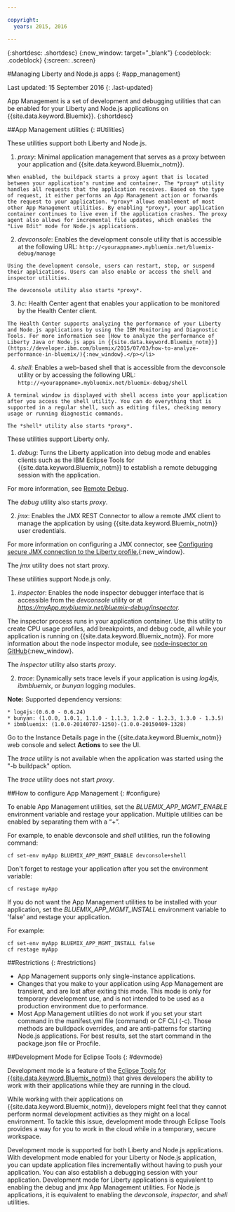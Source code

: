 ```yaml
---

copyright:
  years: 2015, 2016

---
```


{:shortdesc: .shortdesc}
{:new_window: target="_blank"}
{:codeblock: .codeblock}
{:screen: .screen}

#Managing Liberty and Node.js apps
{: #app_management}

Last updated: 15 September 2016
{: .last-updated}

App Management is a set of development and debugging utilities that can be enabled for your Liberty and Node.js applications on {{site.data.keyword.Bluemix}}.
{:shortdesc}

##App Management utilities
{: #Utilities}

These utilities support both Liberty and Node.js.

  1. *proxy*: Minimal application management that serves as a proxy between your application and {{site.data.keyword.Bluemix_notm}}.

    When enabled, the buildpack starts a proxy agent that is located between your application's runtime and container. The *proxy* utility handles all requests that the application receives. Based on the type of request, it either performs an App Management action or forwards the request to your application. *proxy* allows enablement of most other App Management utilities. By enabling *proxy*, your application container continues to live even if the application crashes. The proxy agent also allows for incremental file updates, which enables the "Live Edit" mode for Node.js applications.
	
  2. *devconsole*: Enables the development console utility that is accessible at the following URL:
    ```
    http://<yourappname>.mybluemix.net/bluemix-debug/manage
    ```
	
    Using the development console, users can restart, stop, or suspend their applications. Users can also enable or access the shell and inspector utilities.

    The devconsole utility also starts *proxy*.
	
  3. *hc*: Health Center agent that enables your application to be monitored by the Health Center client.

    The Health Center supports analyzing the performance of your Liberty and Node.js applications by using the IBM Monitoring and Diagnostic Tools. For more information see [How to analyze the performance of Liberty Java or Node.js apps in {{site.data.keyword.Bluemix_notm}}](https://developer.ibm.com/bluemix/2015/07/03/how-to-analyze-performance-in-bluemix/){:new_window}.</p></li>
	
  4. *shell*: Enables a web-based shell that is accessible from the devconsole utility or by accessing the following URL:
    ```
    http://<yourappname>.mybluemix.net/bluemix-debug/shell
    ```
	
    A terminal window is displayed with shell access into your application after you access the shell utility. You can do everything that is supported in a regular shell, such as editing files, checking memory usage or running diagnostic commands.
	
    The *shell* utility also starts *proxy*.

These utilities support Liberty only.

  1. *debug*: Turns the Liberty application into debug mode and enables clients such as the IBM Eclipse Tools for {{site.data.keyword.Bluemix_notm}} to establish a remote debugging session with the application.
  
   For more information, see [Remote Debug](/docs/manageapps/eclipsetools/eclipsetools.html#remotedebug).
   
   The *debug* utility also starts *proxy*.
   
  2. *jmx*: Enables the JMX REST Connector to allow a remote JMX client to manage the application by using {{site.data.keyword.Bluemix_notm}} user credentials.
  
  For more information on configuring a JMX connector, see [Configuring secure JMX connection to the Liberty profile.](https://www-01.ibm.com/support/knowledgecenter/was_beta_liberty/com.ibm.websphere.wlp.nd.multiplatform.doc/ae/twlp_admin_restconnector.html){:new_window}.
  
  The *jmx* utility does not start proxy.

These utilities support Node.js only.

  1. *inspector*: Enables the node inspector debugger interface that is accessible from the *devconsole* utility or at *https://myApp.mybluemix.net/bluemix-debug/inspector.*
  
  The inspector process runs in your application container. Use this utility to create CPU usage profiles, add breakpoints, and debug code, all while your application is running on {{site.data.keyword.Bluemix_notm}}. For more information about the node inspector module, see [node-inspector on GitHub](https://github.com/node-inspector/node-inspector){:new_window}.
  
  The *inspector* utility also starts *proxy*.
	
  2. *trace*: Dynamically sets trace levels if your application is using *log4js*, *ibmbluemix*, or *bunyan* logging modules.
  
  **Note:** Supported dependency versions:

    * log4js:(0.6.0 - 0.6.24)
    * bunyan: (1.0.0, 1.0.1, 1.1.0 - 1.1.3, 1.2.0 - 1.2.3, 1.3.0 - 1.3.5)
    * ibmbluemix: (1.0.0-20140707-1250)-(1.0.0-20150409-1328)
  
  Go to the Instance Details page in the {{site.data.keyword.Bluemix_notm}} web console and select **Actions** to see the UI.

  The *trace* utility is not available when the application was started using the "-b buildpack" option.

  The *trace* utility does not start *proxy*.

##How to configure App Management
{: #configure}

To enable App Management utilities, set the *BLUEMIX_APP_MGMT_ENABLE* environment variable and restage your application. Multiple utilities can be enabled by separating them with a “+”.

For example, to enable devconsole and *shell* utilities, run the following command:

```
cf set-env myApp BLUEMIX_APP_MGMT_ENABLE devconsole+shell
```

Don't forget to restage your application after you set the environment variable:

```
cf restage myApp
```

If you do not want the App Management utilities to be installed with your application, set the *BLUEMIX_APP_MGMT_INSTALL* environment variable to 'false' and restage your application.

For example:

```
cf set-env myApp BLUEMIX_APP_MGMT_INSTALL false
cf restage myApp
```

##Restrictions
{: #restrictions}

* App Management supports only single-instance applications.
* Changes that you make to your application using App Management are transient, and are lost after exiting this mode. This mode is only for temporary development use, and is not intended to be used as a production environment due to performance.
* Most App Management utilities do not work if you set your start command in the manifest.yml file (command) or CF CLI (-c). Those methods are buildpack overrides, and are anti-patterns for starting Node.js applications. For best results, set the start command in the package.json file or Procfile.

##Development Mode for Eclipse Tools
{: #devmode}

Development mode is a feature of the [Eclipse Tools for {{site.data.keyword.Bluemix_notm}}](/docs/manageapps/eclipsetools/eclipsetools.html#eclipsetools) that gives developers the ability to work with their applications while they are running in the cloud.

While working with their applications on {{site.data.keyword.Bluemix_notm}}, developers might feel that they cannot perform normal development activities as they might on a local environment. To tackle this issue, development mode through Eclipse Tools provides a way for you to work in the cloud while in a temporary, secure workspace.

Development mode is supported for both Liberty and Node.js applications. With development mode enabled for your Liberty or Node.js application, you can update application files incrementally without having to push your application. You can also establish a debugging session with your application. Development mode for Liberty applications is equivalent to enabling the debug and jmx App Management utilities. For Node.js applications, it is equivalent to enabling the *devconsole*, *inspector*, and *shell* utilities.
